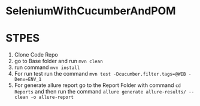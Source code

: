 # SeleniumWithCucumberAndPOM
# STPES
1. Clone Code Repo
2. go to Base folder and run `mvn clean` 
3. run command `mvn install`
4. For run test run the command `mvn test -Dcucumber.filter.tags=@WEB -Denv=ENV_1` 
5. For generate allure report go to the Report Folder with command `cd Reports` and then run the command `allure generate allure-results/ --clean -o allure-report`



